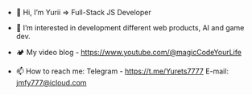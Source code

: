 - 👋 Hi, I’m Yurii => Full-Stack JS Developer
- 👀 I’m interested in development different web products, AI and game dev.
- &#127957; My video blog - https://www.youtube.com/@magicCodeYourLife

- 📫 How to reach me:
  Telegram - https://t.me/Yurets7777
  E-mail: jmfy777@icloud.com
